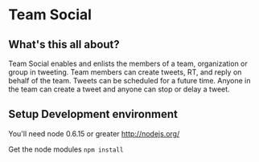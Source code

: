Team Social
======================

What's this all about?
----------------------
Team Social enables and enlists the members of a team, organization or group in tweeting.  Team members can create tweets, RT, and reply on behalf of the team.  Tweets can be scheduled for a future time.  Anyone in the team can create a tweet and anyone can stop or delay a tweet.


Setup Development environment
---------------------
You'll need node 0.6.15 or greater http://nodejs.org/

Get the node modules
`npm install`
